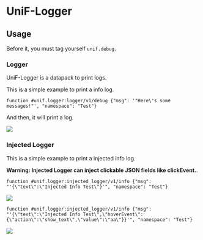 # UniF-Logger

## Usage

Before it, you must tag yourself `unif.debug`.

### Logger

UniF-Logger is a datapack to print logs.

This is a simple example to print a info log.

```mcfunction
function #unif.logger:logger/v1/debug {"msg": '"Here\'s some messages!"', "namespace": "Test"}
```

And then, it will print a log.

![](https://z1.ax1x.com/2023/09/22/pPo6Qw4.png)

### Injected Logger

This is a simple example to print a injected info log.

**Warning: Injected Logger can inject clickable JSON fields like clickEvent.**.

```mcfunction
function #unif.logger:injected_logger/v1/info {"msg": "'{\"text\":\"Injected Info Test\"}'", "namespace": "Test"}
```

![](https://z1.ax1x.com/2023/09/22/pPoHYLj.png)

```mcfunction
function #unif.logger:injected_logger/v1/info {"msg": "'{\"text\":\"Injected Info Test\",\"hoverEvent\":{\"action\":\"show_text\",\"value\":\"aa\"}}'", "namespace": "Test"}
```

![](https://z1.ax1x.com/2023/09/22/pPoH0YV.png)